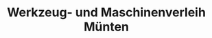 ---
title: "Werkzeug- und Maschinenverleih Münten"
url: /herne/werkzeug-und-maschinenverleih-muenten/
shop: Werkzeuge
---